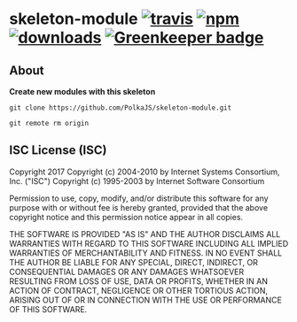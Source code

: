 # skeleton-module [![travis][travis-image]][travis-url] [![npm][npm-image]][npm-url] [![downloads][downloads-image]][downloads-url] [![Greenkeeper badge](https://badges.greenkeeper.io/PolkaJS/skeleton-module.svg)](https://greenkeeper.io/)

[travis-image]: https://travis-ci.org/PolkaJS/skeleton-module.svg?branch=master
[travis-url]: https://travis-ci.org/PolkaJS/skeleton-module
[npm-image]: https://img.shields.io/npm/v/@polkajs/skeleton-module.svg
[npm-url]: https://npmjs.org/package/@polkajs/skeleton-module
[downloads-image]: https://img.shields.io/npm/dm/@polkajs/skeleton-module.svg
[downloads-url]: https://npmjs.org/package/@polkajs/skeleton-module

## About

**Create new modules with this skeleton**

`git clone https://github.com/PolkaJS/skeleton-module.git`

`git remote rm origin`

## ISC License (ISC)

Copyright 2017 <PolkaJS>
Copyright (c) 2004-2010 by Internet Systems Consortium, Inc. ("ISC")
Copyright (c) 1995-2003 by Internet Software Consortium


Permission to use, copy, modify, and/or distribute this software for any purpose with or without fee is hereby granted, provided that the above copyright notice and this permission notice appear in all copies.

THE SOFTWARE IS PROVIDED "AS IS" AND THE AUTHOR DISCLAIMS ALL WARRANTIES WITH REGARD TO THIS SOFTWARE INCLUDING ALL IMPLIED WARRANTIES OF MERCHANTABILITY AND FITNESS. IN NO EVENT SHALL THE AUTHOR BE LIABLE FOR ANY SPECIAL, DIRECT, INDIRECT, OR CONSEQUENTIAL DAMAGES OR ANY DAMAGES WHATSOEVER RESULTING FROM LOSS OF USE, DATA OR PROFITS, WHETHER IN AN ACTION OF CONTRACT, NEGLIGENCE OR OTHER TORTIOUS ACTION, ARISING OUT OF OR IN CONNECTION WITH THE USE OR PERFORMANCE OF THIS SOFTWARE.
